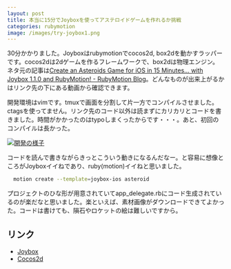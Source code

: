 ```yaml
---
layout: post
title: 本当に15分でJoyboxを使ってアステロイドゲームを作れるか挑戦
categories: rubymotion
image: /images/try-joybox1.png
---
```

30分かかりました。Joyboxはrubymotionでcocos2d, box2dを動かすラッパーです。cocos2dは2dゲームを作るフレームワークで、box2dは物理エンジン。ネタ元の記事は[Create an Asteroids Game for iOS in 15 Minutes… with Joybox 1.1.0 and RubyMotion! - RubyMotion Blog](http://blog.rubymotion.com/post/57465814533/create-an-asteroids-game-for-ios-in-15-minutes-with)。どんなものが出来上がるかはリンク先の下にある動画から確認できます。

開発環境はvimです。tmuxで画面を分割して片一方でコンパイルさせました。ctagsを使ってません。リンク先のコード以外は読まずにカリカリとコードを書きました。時間がかかったのはtypoしまくったからです・・・。あと、初回のコンパイルは長かった。

[![開発の様子](/images/try-joybox2.png)](/images/try-joybox2.png)

コードを読んで書きながらきっとこういう動きになるんだなー。と容易に想像ところがJoyboxイイねであり、ruby(motion)イイねと思いました。

``` bash
  motion create --template=joybox-ios asteroid
```

プロジェクトのひな形が用意されていてapp_delegate.rbにコード生成されているのが楽だなと思いました。楽といえば、素材画像がダウンロードできてよかった。コードは書けても、隕石やロケットの絵は難しいですから。

## リンク
* [Joybox](http://joybox.io/)
* [Cocos2d](http://www.cocos2d-iphone.org/)
